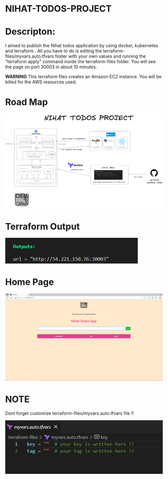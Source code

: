# NIHAT-TODOS-PROJECT

# Descripton:

I aimed to publish the Nihat todos application by using docker, kubernetes and terraform . All you have to do is editing the terraform-files/myvars.auto.tfvars folder with your own values and running the "terraform apply" command inside the terraform-files folder. You will see the page on port 30003 in about 10 minutes.

**WARNING** This terraform files creates an Amazon EC2 instance. You will be billed for the AWS resources used.

# Road Map

 ![Projectkube](nihat-todo-kubernetes.png)



# Terraform Output


 ![Projectkube](output1.PNG)







# Home Page


![Projectkube](home.PNG)




# NOTE

Dont forget customize terraform-files/myvars.auto.tfvars file !!


![Projectkube](TFVAR.PNG)